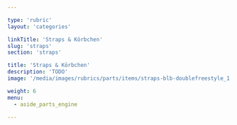 ```yaml
---

type: 'rubric'
layout: 'categories'

linkTitle: 'Straps & Körbchen'
slug: 'straps'
section: 'straps'

title: 'Straps & Körbchen'
description: 'TODO'
image: '/media/images/rubrics/parts/items/straps-blb-doublefreestyle_1.jpeg'

weight: 6
menu:
  - aside_parts_engine  

---
```

